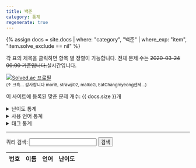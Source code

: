 ```yaml
---
title: 백준
category: 통계
regenerate: true
---
```


<script>
    var diffs = [
        "bronze",
        "silver",
        "gold",
        "platinum",
        "diamond",
        "ruby"
    ];
    var diff_names = [
        "Bronze",
        "Silver",
        "Gold",
        "Platinum",
        "Diamond",
        "Ruby"
    ];
    var roman = ["V", "IV", "III", "II", "I"];

    if (document.location.href.indexOf("orb-h.github.io") > -1) {
        window.onload = async function(){
            // difficulty
            var diff_data = await(await fetch("https://api.solved.ac/v2/users/problem_stats.json?id=orb_h")).json();
            var prob_diff = document.getElementById("prob_diff").children[1];

            diff_data = diff_data.result;

            for(i = 0; i < diff_data.length; i++){
                var row = prob_diff.insertRow(-1);
                var data = diff_data[i];

                if(diff_data[i].level === 0){
                    row.insertCell(-1).innerHTML = '<div class="diff_unrated"><span style="display:none;">41</span>&#65311; Unrated</div>';
                }else{
                    row.insertCell(-1).innerHTML = '<div class="diff_' + diffs[Math.floor((data.level - 1) / 5)] + '"><span style="display:none;">' + (41 - diff_data[i].level) + '</span> ' + String.fromCharCode(9311 + (5 - ((data.level - 1) % 5))) + ' ' + diff_names[Math.floor((data.level - 1) / 5)] + ' ' + roman[(data.level - 1) % 5]; + '</div>';
                }
                row.insertCell(-1).innerHTML = diff_data[i].problems;
                row.insertCell(-1).innerHTML = diff_data[i].solved;
                row.insertCell(-1).innerHTML = diff_data[i].solved_exp_sum;
            }

            // tag
            var tag_data = await(await fetch("https://api.solved.ac/v2/users/top_tags.json?id=orb_h")).json();
            var prob_tag = document.getElementById("prob_tag").children[1];

            tag_data = tag_data.result;

            for(i = 0; i < tag_data.length; i++){
                var row = prob_tag.insertRow(-1);

                row.insertCell(-1).innerHTML = tag_data[i].full_name_ko;
                row.insertCell(-1).innerHTML = tag_data[i].solved;
                row.insertCell(-1).innerHTML = tag_data[i].solved_exp_sum;
            }
        }
    }
</script>

{% assign docs = site.docs | where: "category", "백준" | where_exp: "item", "item.solve_exclude == nil" %}

각 표의 제목을 클릭하면 항목 별 정렬이 가능합니다. 전체 문제 수는 ~~2020-03-24 00:00 기준입니다.~~실시간입니다.

[![Solved.ac
프로필](http://mazassumnida.wtf/api/v2/generate_badge?boj=orb_h)](https://solved.ac/orb_h)
<br/><small>(↑ 크흑... 감사합니다 mori8, strawji02, malkoG, EatChangmyeong센세...)</small>

이 사이트에 등록된 맞춘 문제 개수: {{ docs.size }}개

<details>
<summary>난이도 통계</summary>
<table id="prob_diff">
    <thead>
        <tr>
            <th onclick="sortTable(0,'prob_diff')">난이도</th>
            <th onclick="sortTable(1,'prob_diff')" class="num_col">전체 문제 수</th>
            <th onclick="sortTable(2,'prob_diff')" class="num_col">푼 문제 수</th>
            <th onclick="sortTable(3,'prob_diff')" class="num_col">얻은 경험치</th>
        </tr>
    </thead>
    <tbody>
    </tbody>
</table>
</details>

<details>
<summary>사용 언어 통계</summary>
<table id="prob_lang">
    <thead>
        <tr>
            <th onclick="sortTable(0,'prob_lang')">사용 언어</th>
            <th onclick="sortTable(1,'prob_lang')" class="num_col">푼 문제 수</th>
        </tr>
    </thead>
    <tbody>
        {% for lang in site.data.languages %}
        <tr>
            <td class="lang_{{ lang[1].class }}">{{ lang[0] }}</td>
            <td>
            {% assign num = 0 %}
            {% assign new_docs = docs | where_exp: "item", "item.solve_detail != nil" %}
            {% for doc in new_docs %}
            {% for info in doc.solve_detail %}
            {% if info.solve_lang == lang[0] %}
            {% assign num = num | plus: 1 %}
            {% endif %}
            {% endfor %}
            {% endfor %}
            {{ docs | where: "solve_lang", lang[0] | size | plus: num }}
            </td>
        </tr>
        {% endfor %}
    </tbody>
</table>
</details>

<details>
<summary>태그 통계</summary>
<table id="prob_tag">
    <thead>
        <tr>
            <th onclick="sortTable(0,'prob_tag')">태그</th>
            <th onclick="sortTable(1,'prob_tag')" class="num_col">푼 문제 수</th>
            <th onclick="sortTable(2,'prob_tag')" class="num_col">얻은 경험치</th>
        </tr>
    </thead>
    <tbody>
    </tbody>
</table>
</details>

---

쿼리 검색: <input type="text" id="search" /> <button onclick="query_search()">검색</button>

<table id="prob_search">
    <thead>
        <tr>
            <th onclick="sortTable(0,'prob_search')" class="num_col">번호</th>
            <th onclick="sortTable(1,'prob_search')">이름</th>
            <th onclick="sortTable(2,'prob_search')">언어</th>
            <th onclick="sortTable(3,'prob_search')">난이도</th>
        </tr>
    </thead>
    <tbody>
    </tbody>
</table>

<script src="{{ site.baseurl }}/scripts/sort.js" charset="utf-8"></script>
<script src="{{ site.baseurl }}/scripts/nojam_search.js" charset="utf-8"></script>
